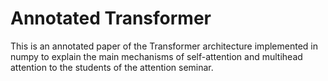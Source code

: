 # Annotated Transformer

This is an annotated paper of the Transformer architecture implemented in numpy to explain the main mechanisms of self-attention and multihead attention to the students of the attention seminar.


